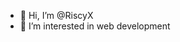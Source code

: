 - 👋 Hi, I’m @RiscyX
- 👀 I’m interested in web development

<!---
RiscyX/RiscyX is a ✨ special ✨ repository because its `README.md` (this file) appears on your GitHub profile.
You can click the Preview link to take a look at your changes.
--->
